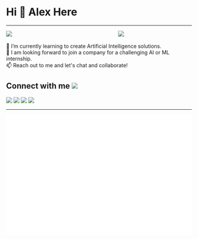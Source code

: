 # Hi 👋 Alex Here

----
<img align='right' src="https://media0.giphy.com/media/WFZvB7VIXBgiz3oDXE/giphy.gif" width="200">
<img src="https://readme-typing-svg.herokuapp.com/?font=monospace&color=3399ff&size=25&center=true&vCenter=true&lines=A+Passionate+Learner!;.NET+Developer;Automation+Ambassador;Octopus+(probably);">  


  
🌱 I’m currently learning to create Artificial Intelligence solutions.  
👯 I am looking forward to join a company for a challenging AI or ML internship.  
📫 Reach out to me and let's chat and collaborate!  

  
## Connect with me <img src="https://media.giphy.com/media/LnQjpWaON8nhr21vNW/giphy.gif" width="60">
<a href="https://www.linkedin.com/in/alexandrero"><img src="https://img.shields.io/badge/LinkedIn-0077B5?style=for-the-badge&logo=linkedin&logoColor=white"></a>
<a href="https://alex-andrero.medium.com/"><img src="https://img.shields.io/badge/Medium-12100E?style=for-the-badge&logo=medium&logoColor=white"></a>
<a href="https://twitter.com/alex_andrero"><img src="https://img.shields.io/badge/Twitter-1DA1F2?style=for-the-badge&logo=twitter&logoColor=white"></a>
<a href="mailto:vedantchainani1084@gmail.com"><img src="https://img.shields.io/badge/Gmail-D14836?style=for-the-badge&logo=gmail&logoColor=white"></a>

----



<img src="https://github.com/Allexandrero/allexandrero/blob/main/github-metrics.svg">
